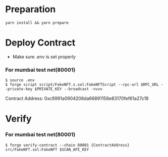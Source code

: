 # Preparation

```
yarn install && yarn prepare
```

# Deploy Contract

- Make sure .env is set properly

### For mumbai test net(80001)

```
$ source .env
$ forge script script/FakeNFT.s.sol:FakeNFTScript --rpc-url $RPC_URL --private-key $PRIVATE_KEY --broadcast -vvvv
```

Contract Address: 0xc9991a0904206da66891156e83170fef61a27c19

# Verify

### For mumbai test net(80001)

```
$ forge verify-contract --chain 80001 {ContractAddress} src/FakeNFT.sol:FakeNFT $SCAN_API_KEY
```
